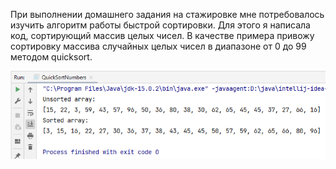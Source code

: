 При выполнении домашнего задания на стажировке мне потребовалось изучить алгоритм работы быстрой сортировки. 
Для этого я написала код, сортирующий массив целых чисел. В качестве примера привожу сортировку массива случайных целых
чисел в диапазоне от 0 до 99 методом quicksort.

![img.png](img.png)